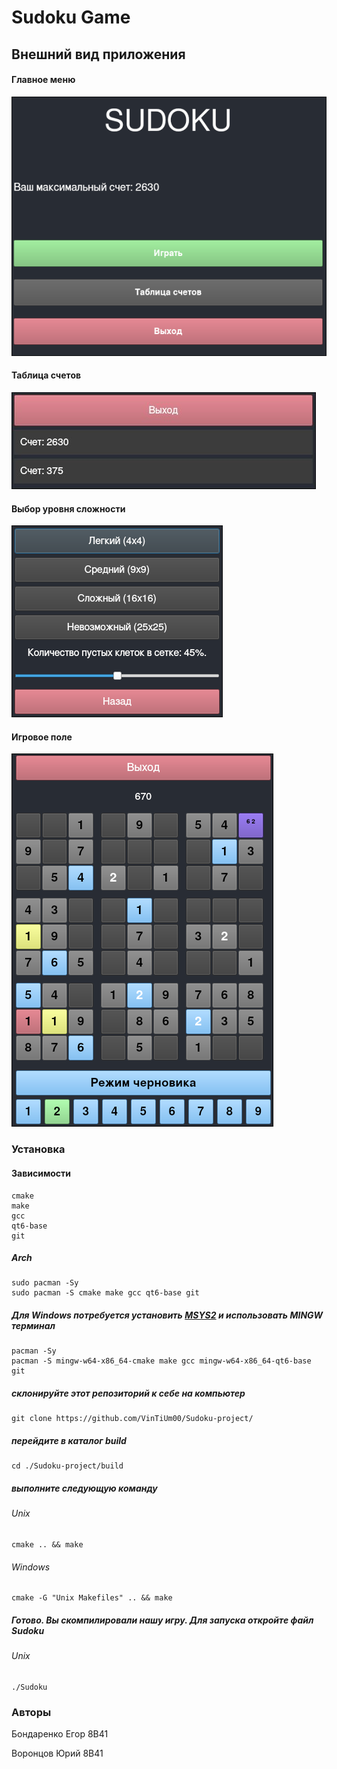 # Sudoku Game

## Внешний вид приложения

#### Главное меню
![Alt Text](./preview/main_menu.png)

#### Таблица счетов
![Alt Text](./preview/Scores_menu.jpg)

#### Выбор уровня сложности
![Alt Text](./preview/Dif_Menu.png)

#### Игровое поле
![Alt Text](./preview/gameplay.png)

### Установка

#### Зависимости
```
cmake
make
gcc
qt6-base
git
```

##### Arch
```
sudo pacman -Sy
sudo pacman -S cmake make gcc qt6-base git
```

##### Для Windows потребуется установить [MSYS2](https://www.msys2.org/) и использовать MINGW терминал
```
pacman -Sy
pacman -S mingw-w64-x86_64-cmake make gcc mingw-w64-x86_64-qt6-base git
```

##### склонируйте этот репозиторий к себе на компьютер
```
git clone https://github.com/VinTiUm00/Sudoku-project/
```

##### перейдите в каталог build
```
cd ./Sudoku-project/build
```

##### выполните следующую команду
###### Unix
```
cmake .. && make
```
###### Windows
```
cmake -G "Unix Makefiles" .. && make
```

##### Готово. Вы скомпилировали нашу игру. Для запуска откройте файл Sudoku
###### Unix
```
./Sudoku
```

### Авторы
Бондаренко Егор 8В41

Воронцов Юрий 8В41
